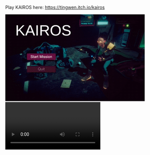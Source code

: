 
Play KAIROS here: https://tingwen.itch.io/kairos

![](Images/MainMenu.gif)
![](Images/Trailer.mp4)
